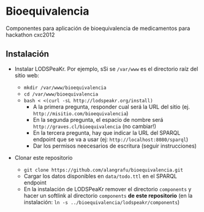 Bioequivalencia
===============

Componentes para aplicación de bioequivalencia de medicamentos para hackathon cxc2012


## Instalación

* Instalar LODSPeaKr. Por ejemplo, sSi se `/var/www` es el directorio raíz del sitio web:
    * `mkdir /var/www/bioequivalencia`
    * `cd /var/www/bioequivalencia`
    * `bash < <(curl -sL http://lodspeakr.org/install)`
         * A la primera pregunta, responder cual será la URL del sitio (ej. `http://misitio.com/bioequivalencia`)
         * En la segunda pregunta, el espacio de nombre será `http://graves.cl/bioequivalencia` (no cambiar!)
         * En la tercera pregunta, hay que indicar la URL del SPARQL endpoint que se va a usar (ej: `http://localhost:8080/sparql`)
         * Dar los permisos neecesarios de escritura (seguir instrucciones)
     
* Clonar este repositorio 
    * `git clone https://github.com/alangrafu/bioequivalencia.git`
    * Cargar los datos disponibles en `data/todo.ttl` en el SPARQL endpoint
    * En la instalación de LODSPeaKr remover el directorio `components` y hacer un softlink al directorio `components` **de este repositorio** (en la instalación: `ln -s ../bioequivalencia/lodspeakr/components`)

